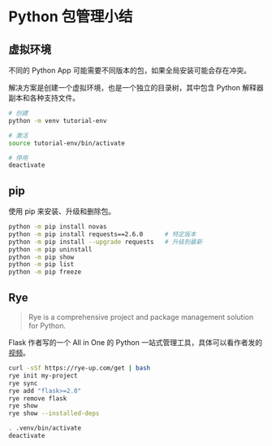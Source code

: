 # Python 包管理小结

## 虚拟环境

不同的 Python App 可能需要不同版本的包，如果全局安装可能会存在冲突。

解决方案是创建一个虚拟环境，也是一个独立的目录树，其中包含 Python 解释器副本和各种支持文件。

```sh
# 创建
python -m venv tutorial-env

# 激活
source tutorial-env/bin/activate

# 停用
deactivate
```

## pip

使用 pip 来安装、升级和删除包。

```sh
python -m pip install novas
python -m pip install requests==2.6.0      # 特定版本
python -m pip install --upgrade requests   # 升级到最新
python -m pip uninstall 
python -m pip show
python -m pip list 
python -m pip freeze
```


## Rye

> Rye is a comprehensive project and package management solution for Python.

Flask 作者写的一个 All in One 的 Python 一站式管理工具，具体可以看作者发的[视频](https://www.youtube.com/watch?v=q99TYA7LnuA)。

```sh
curl -sSf https://rye-up.com/get | bash
rye init my-project
rye sync
rye add "flask>=2.0"
rye remove flask
rye show
rye show --installed-deps

. .venv/bin/activate
deactivate
```
